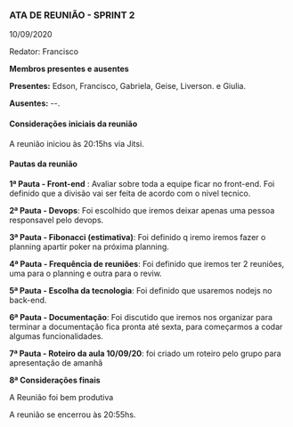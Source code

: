 
### ATA DE REUNIÃO - SPRINT 2
10/09/2020

Redator: Francisco

**Membros presentes e ausentes**

**Presentes:** Edson, Francisco, Gabriela, Geise, Liverson. e Giulia.

**Ausentes:** --.

#### Considerações iniciais da reunião

A reunião iniciou às 20:15hs via Jitsi.

#### Pautas da reunião

**1ª Pauta - Front-end** :
Avaliar sobre toda a equipe ficar no front-end.
	Foi definido que a divisão vai ser feita de acordo com o nivel tecnico.

**2ª Pauta - Devops**:
Foi escolhido que iremos deixar apenas uma pessoa responsavel pelo devops.

**3ª Pauta - Fibonacci (estimativa)**:
Foi definido q iremo iremos fazer o planning apartir poker na próxima planning.

**4ª Pauta -  Frequência de reuniões**: 
Foi definido que iremos ter 2 reuniões, uma para o planning e outra para o reviw.
 
**5ª Pauta -  Escolha da tecnologia**: 
Foi definido que usaremos nodejs no back-end.

**6ª Pauta -  Documentação**: Foi discutido que iremos nos organizar para terminar a documentação fica pronta até sexta, para começarmos a codar algumas funcionalidades.


**7ª Pauta - Roteiro da aula 10/09/20**: 
      foi criado um roteiro pelo grupo para apresentação de amanhã
      



 
**8ª Considerações finais**

A Reunião foi bem produtiva


A reunião se encerrou às 20:55hs.


